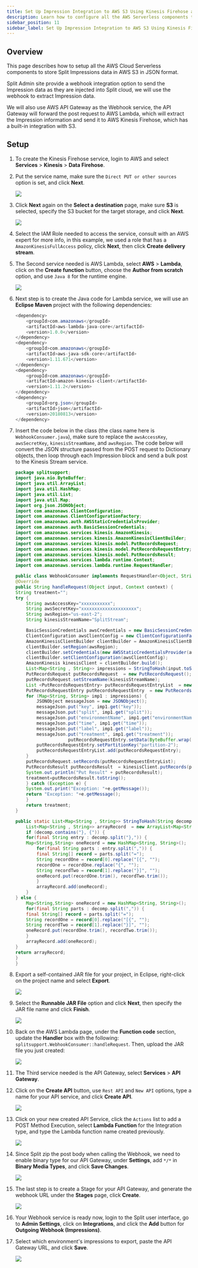 ```yaml
---
title: Set Up Impression Integration to AWS S3 Using Kinesis Firehose and Lambda Cloud Services
description: Learn how to configure all the AWS Serverless components to store impressions data as JSON format in Amazon S3.
sidebar_position: 11
sidebar_label: Set Up Impression Integration to AWS S3 Using Kinesis Firehose and Lambda Cloud Services
---
```

## Overview

This page describes how to setup all the AWS Cloud Serverless components to store Split Impressions data in AWS S3 in JSON format.

Split Admin site provide a webhook integration option to send the Impression data as they are injected into Split cloud, we will use the webhook to extract Impression data.

We will also use AWS API Gateway as the Webhook service, the API Gateway will forward the post request to AWS Lambda, which will extract the Impression information and send it to AWS Kinesis Firehose, which has a built-in integration with S3.

## Setup

1. To create the Kinesis Firehose service, login to AWS and select **Services** > **Kinesis** > **Data Firehose**.

1. Put the service name, make sure the `Direct PUT or other sources` option is set, and click **Next**.

   ![](../static/s3-kinesis-firehose.png)

1. Click **Next** again on the **Select a destination** page, make sure **S3** is selected, specify the S3 bucket for the target storage, and click **Next**.

   ![](../static/choose-destination.png)

1. Select the IAM Role needed to access the service, consult with an AWS expert for more info, in this example, we used a role that has a    `AmazonKinesisFullAccess` policy, click **Next**, then click **Create delivery stream**.

1. The Second service needed is AWS Lambda, select **AWS** > **Lambda**, click on the **Create function** button, choose the **Author from scratch** option, and use `Java 8` for the runtime engine.

   ![](../static/create-lambda-function.png)

1. Next step is to create the Java code for Lambda service, we will use an **Eclipse Maven** project with the following dependencies:

   ```java
   <dependency>
       <groupId>com.amazonaws</groupId>
       <artifactId>aws-lambda-java-core</artifactId>
       <version>1.0.0</version>
   </dependency>
   <dependency>
       <groupId>com.amazonaws</groupId>
       <artifactId>aws-java-sdk-core</artifactId>
       <version>1.11.671</version>
   </dependency>
   <dependency>
       <groupId>com.amazonaws</groupId>
       <artifactId>amazon-kinesis-client</artifactId>
       <version>1.11.2</version>
   </dependency>
   <dependency>
       <groupId>org.json</groupId>
       <artifactId>json</artifactId>
       <version>20180813</version>
   </dependency>
   ```

1. Insert the code below in the class (the class name here is `WebhookConsumer.java`), make sure to replace the `awsAccessKey`, `awsSecretKey`, `kinesisStreamName`, and `awsRegion`. The code below will convert the JSON structure passed from the POST request to Dictionary objects, then loop through each Impression block and send a bulk post to the Kinesis Stream service.

    ```java
    package splitsupport;
    import java.nio.ByteBuffer;
    import java.util.ArrayList;
    import java.util.HashMap;
    import java.util.List;
    import java.util.Map;
    import org.json.JSONObject;
    import com.amazonaws.ClientConfiguration;
    import com.amazonaws.ClientConfigurationFactory;
    import com.amazonaws.auth.AWSStaticCredentialsProvider;
    import com.amazonaws.auth.BasicSessionCredentials;
    import com.amazonaws.services.kinesis.AmazonKinesis;
    import com.amazonaws.services.kinesis.AmazonKinesisClientBuilder;
    import com.amazonaws.services.kinesis.model.PutRecordsRequest;
    import com.amazonaws.services.kinesis.model.PutRecordsRequestEntry;
    import com.amazonaws.services.kinesis.model.PutRecordsResult;
    import com.amazonaws.services.lambda.runtime.Context;
    import com.amazonaws.services.lambda.runtime.RequestHandler;

    public class WebhookConsumer implements RequestHandler<Object, String>  {
    @Override
    public String handleRequest(Object input, Context context) {
    String treatment="";
    try {
        String awsAccessKey="xxxxxxxxxxx";
        String awsSecretKey="xxxxxxxxxxxxxxxxxxxxx";
        String awsRegion="us-east-2";
        String kinesisStreamName="SplitStream";

        BasicSessionCredentials awsCredentials = new BasicSessionCredentials(awsAccessKey, awsSecretKey, sessionToken);
        ClientConfiguration awsClientConfig = new ClientConfigurationFactory().getConfig();
        AmazonKinesisClientBuilder clientBuilder = AmazonKinesisClientBuilder.standard();
        clientBuilder.setRegion(awsRegion);
        clientBuilder.setCredentials(new AWSStaticCredentialsProvider(awsCredentials));
        clientBuilder.setClientConfiguration(awsClientConfig);        
        AmazonKinesis kinesisClient = clientBuilder.build();
        List<Map<String , String>> impressions = StringToHash(input.toString());     
        PutRecordsRequest putRecordsRequest  = new PutRecordsRequest();   
        putRecordsRequest.setStreamName(kinesisStreamName);
        List <PutRecordsRequestEntry> putRecordsRequestEntryList  = new ArrayList<>(); 
        PutRecordsRequestEntry putRecordsRequestEntry  = new PutRecordsRequestEntry();
        for (Map<String, String> imp1 : impressions) {
            JSONObject messageJson = new JSONObject();
            messageJson.put("key", imp1.get("key"));
            messageJson.put("split", imp1.get("split"));
            messageJson.put("environmentName", imp1.get("environmentName"));
            messageJson.put("time", imp1.get("time"));
            messageJson.put("label", imp1.get("label"));
            messageJson.put("treatment", imp1.get("treatment"));
                        putRecordsRequestEntry.setData(ByteBuffer.wrap(messageJson.toString().getBytes()));
            putRecordsRequestEntry.setPartitionKey("partition-2");
            putRecordsRequestEntryList.add(putRecordsRequestEntry);         
        }
        putRecordsRequest.setRecords(putRecordsRequestEntryList);
        PutRecordsResult putRecordsResult  = kinesisClient.putRecords(putRecordsRequest);
        System.out.println("Put Result" + putRecordsResult);
        treatment=putRecordsResult.toString();
        } catch (Exception e) {
        System.out.print("Exception: "+e.getMessage());
        return "Exception: "+e.getMessage();
        }
        return treatment;
    }

    public static List<Map<String , String>> StringToHash(String decomp) {
        List<Map<String , String>> arrayRecord  = new ArrayList<Map<String,String>>();
        if (decomp.contains("}, {")) {
        for(final String entry : decomp.split("},")) {
        Map<String,String> oneRecord = new HashMap<String, String>();
            for(final String parts : entry.split(",")) {
            final String[] record = parts.split("=");
            String recordOne = record[0].replace("[{", "");
            recordOne = recordOne.replace("{", "");
            String recordTwo = record[1].replace("}]", "");
            oneRecord.put(recordOne.trim(), recordTwo.trim());
            }
            arrayRecord.add(oneRecord);
        }
    } else {   
        Map<String,String> oneRecord = new HashMap<String, String>();
        for(final String parts : decomp.split(",")) {
        final String[] record = parts.split("=");
        String recordOne = record[0].replace("[{", "");
        String recordTwo = record[1].replace("}]", "");
        oneRecord.put(recordOne.trim(), recordTwo.trim());
        }
        arrayRecord.add(oneRecord);
    }
    return arrayRecord;
    }
    }
    ```

1. Export a self-contained JAR file for your project, in Eclipse, right-click on the project name and select **Export**.

   ![](../static/export-jar-file.png)

1. Select the **Runnable JAR File** option and click **Next**, then specify the JAR file name and click **Finish**.
   
   ![](../static/runnable-jar-file.png)

1. Back on the AWS Lambda page, under the **Function code** section, update the **Handler** box with the following: `splitsupport.WebhookConsumer::handleRequest`. Then, upload the JAR file you just created:

   ![](../static/update-handler.png)

1. The Third service needed is the API Gateway, select **Services** > **API Gateway**.

1. Click on the **Create API** button, use `Rest API` and `New API` options, type a name for your API service, and click **Create API**.
   
   ![](../static/create-api-button.png)

1. Click on your new created API Service, click the `Actions` list to add a POST Method Execution, select **Lambda Function** for the Integration type, and type the Lambda function name created previously.
   
   ![](../static/add-lambda-function.png)

1. Since Split zip the post body when calling the Webhook, we need to enable binary type for our API Gateway, under **Settings**, add `*/*` in **Binary Media Types**, and click **Save Changes**.
   
   ![](../static/binary-media-type.png)

1. The last step is to create a Stage for your API Gateway, and generate the webhook URL under the **Stages** page, click **Create**.

   ![](../static/api-gateway-stage.png)

1. Your Webhook service is ready now, login to the Split user interface, go to **Admin Settings**, click on **Integrations**, and click the **Add** button for **Outgoing Webhook (Impressions)**.

20. Select which environment's impressions to export, paste the API Gateway URL, and click **Save**.

    ![](../static/api-gateway-url.png)